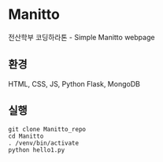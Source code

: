 # Manitto

전산학부 코딩하라톤 - Simple Manitto webpage

## 환경

HTML, CSS, JS, Python Flask, MongoDB

## 실행

```
git clone Manitto_repo
cd Manitto
. /venv/bin/activate
python hello1.py
```
